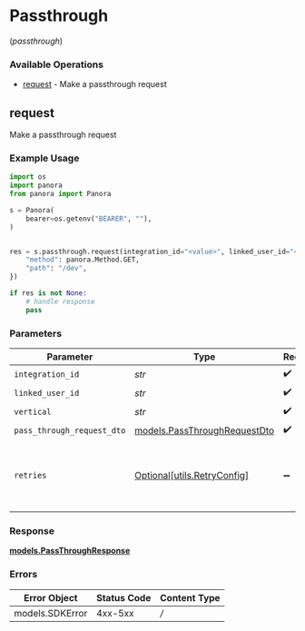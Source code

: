 # Passthrough
(*passthrough*)

### Available Operations

* [request](#request) - Make a passthrough request

## request

Make a passthrough request

### Example Usage

```python
import os
import panora
from panora import Panora

s = Panora(
    bearer=os.getenv("BEARER", ""),
)


res = s.passthrough.request(integration_id="<value>", linked_user_id="<value>", vertical="<value>", pass_through_request_dto={
    "method": panora.Method.GET,
    "path": "/dev",
})

if res is not None:
    # handle response
    pass

```

### Parameters

| Parameter                                                             | Type                                                                  | Required                                                              | Description                                                           |
| --------------------------------------------------------------------- | --------------------------------------------------------------------- | --------------------------------------------------------------------- | --------------------------------------------------------------------- |
| `integration_id`                                                      | *str*                                                                 | :heavy_check_mark:                                                    | N/A                                                                   |
| `linked_user_id`                                                      | *str*                                                                 | :heavy_check_mark:                                                    | N/A                                                                   |
| `vertical`                                                            | *str*                                                                 | :heavy_check_mark:                                                    | N/A                                                                   |
| `pass_through_request_dto`                                            | [models.PassThroughRequestDto](../../models/passthroughrequestdto.md) | :heavy_check_mark:                                                    | N/A                                                                   |
| `retries`                                                             | [Optional[utils.RetryConfig]](../../models/utils/retryconfig.md)      | :heavy_minus_sign:                                                    | Configuration to override the default retry behavior of the client.   |


### Response

**[models.PassThroughResponse](../../models/passthroughresponse.md)**
### Errors

| Error Object    | Status Code     | Content Type    |
| --------------- | --------------- | --------------- |
| models.SDKError | 4xx-5xx         | */*             |
